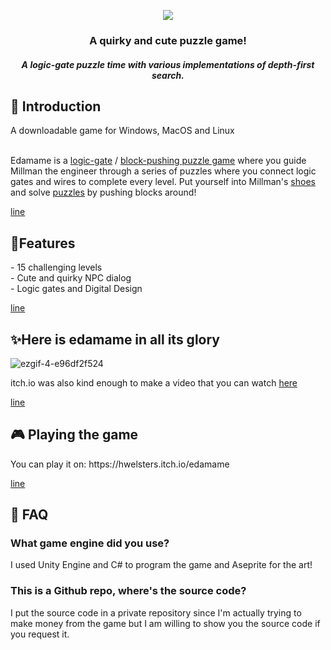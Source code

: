 <p align="center">
  <img src="https://user-images.githubusercontent.com/84760072/187539218-643eefdb-2d03-4d19-a549-6b4a005c5f82.png"/>
</p>
<h3 align="center"> A quirky and cute puzzle game! </h3>
<h5 align="center"> A logic-gate puzzle time with various implementations of depth-first search. </h5>

<h2>🤘 Introduction</h2>
  <p>A downloadable game for Windows, MacOS and Linux </p> 
  <br/>
Edamame is a <a href="https://en.wikipedia.org/wiki/Logic_gate">logic-gate</a> / <a href="https://en.wikipedia.org/wiki/Sokoban">block-pushing puzzle game</a> where you guide Millman the engineer through a series of puzzles where you connect logic gates and wires to complete every level. Put yourself into Millman's <a href="https://en.wikipedia.org/wiki/Shoe">shoes</a> and solve <a href="https://en.wikipedia.org/wiki/Puzzle">puzzles</a> by pushing blocks around!
<br/>
  
[line][line]
    
<h2>🍟Features</h2>
- 15 challenging levels  <br/>
- Cute and quirky NPC dialog  <br/>
- Logic gates and Digital Design  <br/>

[line][line]
  
<h2>✨Here is edamame in all its glory</h2>

![ezgif-4-e96df2f524](https://user-images.githubusercontent.com/84760072/188329022-a052b12f-90c7-476f-bc35-29fd87854c0b.gif)
  
itch.io was also kind enough to make a video that you can watch [here](https://www.youtube.com/watch?v=6dCfxoYuqq8)
  
[line][line]

<h2>🎮 Playing the game</h2>
You can play it on: https://hwelsters.itch.io/edamame

<br/>

[line][line]

<h2>🤔 FAQ</h2>
<h3>What game engine did you use?</h3>
I used Unity Engine and C# to program the game and Aseprite for the art!
<h3>This is a Github repo, where's the source code?</h3>
I put the source code in a private repository since I'm actually trying to make money from the game but I am willing to show you the source code if you request it.

[line]: https://user-images.githubusercontent.com/84760072/220313730-c9733037-4441-4dfa-975a-c7b38cfb0cb8.png

